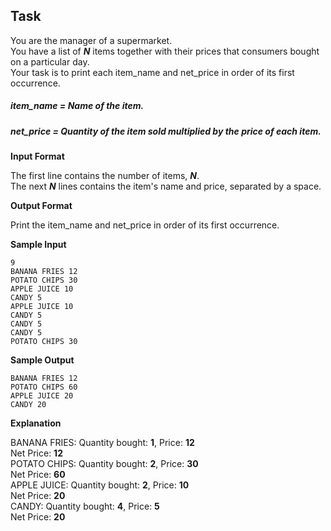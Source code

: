 ## Task

You are the manager of a supermarket.  
You have a list of ***N*** items together with their prices that consumers bought on a particular day.  
Your task is to print each item_name and net_price in order of its first occurrence.  

##### item_name = Name of the item.  
##### net_price = Quantity of the item sold multiplied by the price of each item.  

**Input Format**

The first line contains the number of items, ***N***.  
The next ***N*** lines contains the item's name and price, separated by a space.  

**Output Format**

Print the item_name and net_price in order of its first occurrence.

**Sample Input**
```
9
BANANA FRIES 12
POTATO CHIPS 30
APPLE JUICE 10
CANDY 5
APPLE JUICE 10
CANDY 5
CANDY 5
CANDY 5
POTATO CHIPS 30
```
**Sample Output**
```
BANANA FRIES 12
POTATO CHIPS 60
APPLE JUICE 20
CANDY 20
```

**Explanation**

BANANA FRIES: Quantity bought: **1**, Price: **12**  
Net Price: **12**  
POTATO CHIPS: Quantity bought: **2**, Price: **30**  
Net Price: **60**  
APPLE JUICE: Quantity bought: **2**, Price: **10**  
Net Price: **20**  
CANDY: Quantity bought: **4**, Price: **5**  
Net Price: **20**  
